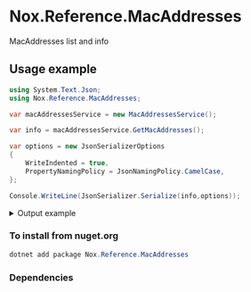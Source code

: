 # Nox.Reference.MacAddresses
MacAddresses list and info

## Usage example

```csharp
using System.Text.Json;
using Nox.Reference.MacAddresses;

var macAddressesService = new MacAddressesService();

var info = macAddressesService.GetMacAddresses(); 

var options = new JsonSerializerOptions
{
    WriteIndented = true,
    PropertyNamingPolicy = JsonNamingPolicy.CamelCase,
};

Console.WriteLine(JsonSerializer.Serialize(info,options));
```

<details>
  <summary>Output example</summary>

```csharp
/* Outputs:
[
  {
    "address": "000000",
    "vendor": "Officially Xerox"
  },
  {
    "address": "000001",
    "vendor": "SuperLAN-2U"
  },
  {
    "address": "000002",
    "vendor": "BBN (was internal usage only, no longer used)"
  }...
]
*/
```
</details>

### To install from nuget.org
```powershell
dotnet add package Nox.Reference.MacAddresses
```

### Dependencies

